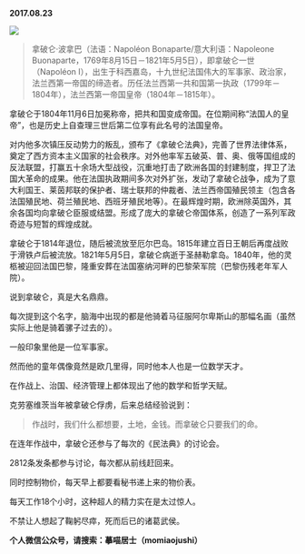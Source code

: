 
          
**2017.08.23**

![](//upload-images.jianshu.io/upload_images/51001-154f7ac8e3be7256.png)

>拿破仑·波拿巴（法语：Napoléon Bonaparte/意大利语：Napoleone Buonaparte，1769年8月15日－1821年5月5日），即拿破仑一世（Napoléon I），出生于科西嘉岛，十九世纪法国伟大的军事家、政治家，法兰西第一帝国的缔造者。历任法兰西第一共和国第一执政（1799年－1804年），法兰西第一帝国皇帝（1804年－1815年）。

拿破仑于1804年11月6日加冕称帝，把共和国变成帝国。在位期间称“法国人的皇帝”，也是历史上自查理三世后第二位享有此名号的法国皇帝。

对内他多次镇压反动势力的叛乱，颁布了《拿破仑法典》，完善了世界法律体系，奠定了西方资本主义国家的社会秩序。对外他率军五破英、普、奥、俄等国组成的反法联盟，打赢五十余场大型战役，沉重地打击了欧洲各国的封建制度，捍卫了法国大革命的成果。他在法国执政期间多次对外扩张，发动了拿破仑战争，成为了意大利国王、莱茵邦联的保护者、瑞士联邦的仲裁者、法兰西帝国殖民领主（包含各法国殖民地、荷兰殖民地、西班牙殖民地等）。在最辉煌时期，欧洲除英国外，其余各国均向拿破仑臣服或结盟。形成了庞大的拿破仑帝国体系，创造了一系列军政奇迹与短暂的辉煌成就。

拿破仑于1814年退位，随后被流放至厄尔巴岛。1815年建立百日王朝后再度战败于滑铁卢后被流放。1821年5月5日，拿破仑病逝于圣赫勒拿岛。1840年，他的灵柩被迎回法国巴黎，隆重安葬在法国塞纳河畔的巴黎荣军院（巴黎伤残老年军人院）。



说到拿破仑，真是大名鼎鼎。

每次提到这个名字，脑海中出现的都是他骑着马征服阿尔卑斯山的那幅名画（虽然实际上他是骑着骡子过去的）。

一般印象里他是一位军事家。

然而他的童年偶像竟然是欧几里得，同时他本人也是一位数学天才。

在作战上、治国、经济管理上都体现出了他的数学和哲学天赋。

克劳塞维茨当年被拿破仑俘虏，后来总结经验说到：
>作战时，我们什么都想要，土地，金钱。而拿破仑只要我们的命。



在连年作战中，拿破仑还参与了每次的《民法典》的讨论会。

2812条发条都参与讨论，每次都从前线赶回来。

同时控制物价，每天早上都要看秘书递上来的物价表。

每天工作18个小时，这种超人的精力实在是太过惊人。

不禁让人想起了鞠躬尽瘁，死而后已的诸葛武侯。


**个人微信公众号，请搜索：摹喵居士（momiaojushi）**

        